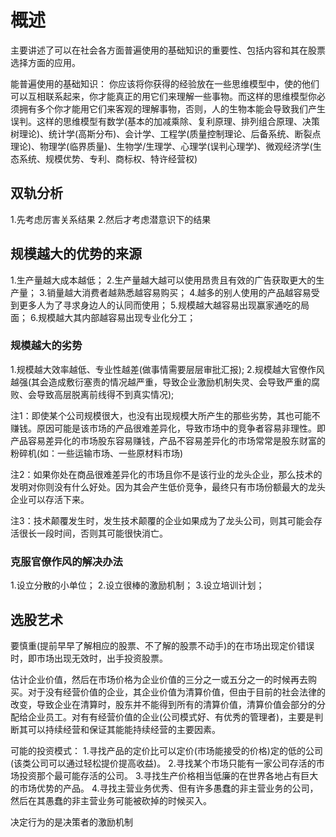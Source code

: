# 概述
主要讲述了可以在社会各方面普遍使用的基础知识的重要性、包括内容和其在股票选择方面的应用。

能普遍使用的基础知识：
你应该将你获得的经验放在一些思维模型中，使的他们可以互相联系起来，你才能真正的用它们来理解一些事物。而这样的思维模型你必须拥有多个你才能用它们来客观的理解事物，否则，人的生物本能会导致我们产生误判。这样的思维模型有数学(基本的加减乘除、复利原理、排列组合原理、决策树理论)、统计学(高斯分布)、会计学、工程学(质量控制理论、后备系统、断裂点理论)、物理学(临界质量)、生物学/生理学、心理学(误判心理学)、微观经济学(生态系统、规模优势、专利、商标权、特许经营权)

## 双轨分析
1.先考虑厉害关系结果
2.然后才考虑潜意识下的结果

## 规模越大的优势的来源
1.生产量越大成本越低；
2.生产量越大越可以使用昂贵且有效的广告获取更大的生产量；
3.销量越大消费者越熟悉越容易购买；
4.越多的别人使用的产品越容易受到更多人为了寻求身边人的认同而使用；
5.规模越大越容易出现赢家通吃的局面；
6.规模越大其内部越容易出现专业化分工；

### 规模越大的劣势
1.规模越大效率越低、专业性越差(做事情需要层层审批汇报);
2.规模越大官僚作风越强(其会造成敷衍塞责的情况越严重，导致企业激励机制失灵、会导致严重的腐败、会导致高层脱离前线得不到真实情况);

注1：即使某个公司规模很大，也没有出现规模大所产生的那些劣势，其也可能不赚钱。原因可能是该市场的产品很难差异化，导致市场中的竞争者容易非理性。即产品容易差异化的市场股东容易赚钱，产品不容易差异化的市场常常是股东财富的粉碎机(如：一些运输市场、一些原材料市场)

注2：如果你处在商品很难差异化的市场且你不是该行业的龙头企业，那么技术的发明对你则没有什么好处。因为其会产生低价竞争，最终只有市场份额最大的龙头企业可以存活下来。

注3：技术颠覆发生时，发生技术颠覆的企业如果成为了龙头公司，则其可能会存活很长一段时间，否则其可能很快消亡。

### 克服官僚作风的解决办法
1.设立分散的小单位；
2.设立很棒的激励机制；
3.设立培训计划；


## 选股艺术
要慎重(提前早早了解相应的股票、不了解的股票不动手)的在市场出现定价错误时，即市场出现无效时，出手投资股票。

估计企业价值，然后在市场价格为企业价值的三分之一或五分之一的时候再去购买。对于没有经营价值的企业，其企业价值为清算价值，但由于目前的社会法律的改变，导致企业在清算时，股东并不能得到所有的清算价值，清算价值会部分的分配给企业员工。对有有经营价值的企业(公司模式好、有优秀的管理者)，主要是判断其可以持续经营和保证其能能持续经营的主要因素。

可能的投资模式：
1.寻找产品的定价比可以定价(市场能接受的价格)定的低的公司(该类公司可以通过轻松提价提高收益)。
2.寻找某个市场只能有一家公司存活的市场投资那个最可能存活的公司。
3.寻找生产价格相当低廉的在世界各地占有巨大的市场优势的产品。
4.寻找主营业务优秀、但有许多愚蠢的非主营业务的公司，然后在其愚蠢的非主营业务可能被砍掉的时候买入。

决定行为的是决策者的激励机制

